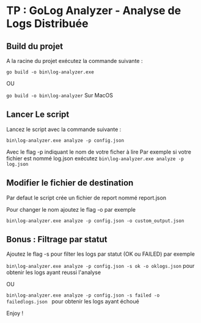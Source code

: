 # TP : GoLog Analyzer - Analyse de Logs Distribuée



## Build du projet 

A la racine du projet exécutez la commande suivante : 

``` go build -o bin\log-analyzer.exe ``` 

OU 

``` go build -o bin\log-analyzer ```  Sur MacOS


## Lancer Le script 

Lancez le script avec la commande suivante : 

``` bin\log-analyzer.exe analyze -p config.json ``` 

Avec le flag -p indiquant le nom de votre ficher à lire 
Par exemple si votre fichier est nommé log.json exécutez 
``` bin\log-analyzer.exe analyze -p log.json ``` 

## Modifier le fichier de destination 

Par defaut le script crée un fichier de report nommé report.json 

Pour changer le nom ajoutez le flag -o par exemple 

``` bin\log-analyzer.exe analyze -p config.json -o custom_output.json ```



## Bonus : Filtrage par statut

Ajoutez le flag -s pour filter les logs par statut (OK ou FAILED) par exemple 

``` bin\log-analyzer.exe analyze -p config.json -s ok -o oklogs.json ``` 
pour obtenir les logs ayant reussi l'analyse

OU

``` bin\log-analyzer.exe analyze -p config.json -s failed -o failedlogs.json  ```
pour obtenir les logs ayant échoué

Enjoy !